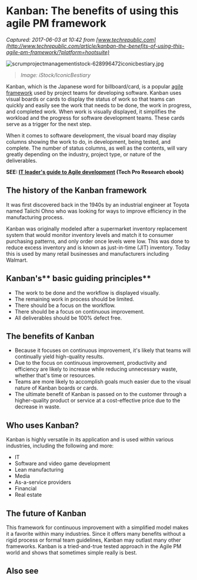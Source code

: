 # Kanban: The benefits of using this agile PM framework

_Captured: 2017-06-03 at 10:42 from [www.techrepublic.com](http://www.techrepublic.com/article/kanban-the-benefits-of-using-this-agile-pm-framework/?platform=hootsuite)_

![scrumprojectmanagementistock-628996472iconicbestiary.jpg](https://tr4.cbsistatic.com/hub/i/r/2017/02/04/a1913791-e828-4ae6-97b3-5821191775eb/resize/770x/d5b41ae6748b82d38b485343671d4c5d/scrumprojectmanagementistock-628996472iconicbestiary.jpg)

> _Image: iStock/IconicBestiary_

Kanban, which is the Japanese word for billboard/card, is a popular [agile framework](http://www.techrepublic.com/article/agile-project-management-the-smart-persons-guide/) used by project teams for developing software. Kanban uses visual boards or cards to display the status of work so that teams can quickly and easily see the work that needs to be done, the work in progress, and completed work. When work is visually displayed, it simplifies the workload and the progress for software development teams. These cards serve as a trigger for the next step.

When it comes to software development, the visual board may display columns showing the work to do, in development, being tested, and complete. The number of status columns, as well as the contents, will vary greatly depending on the industry, project type, or nature of the deliverables.

**SEE: [IT leader's guide to Agile development](http://www.techproresearch.com/downloads/it-leader-s-guide-to-agile-development/) (Tech Pro Research ebook)**

## The history of the Kanban framework

It was first discovered back in the 1940s by an industrial engineer at Toyota named Taiichi Ohno who was looking for ways to improve efficiency in the manufacturing process.

Kanban was originally modeled after a supermarket inventory replacement system that would monitor inventory levels and match it to consumer purchasing patterns, and only order once levels were low. This was done to reduce excess inventory and is known as just-in-time (JIT) inventory. Today this is used by many retail businesses and manufacturers including Walmart.

## **Kanban's**** basic guiding principles**

  * The work to be done and the workflow is displayed visually.
  * The remaining work in process should be limited.
  * There should be a focus on the workflow.
  * There should be a focus on continuous improvement.
  * All deliverables should be 100% defect free.

## **The benefits of Kanban**

  * Because it focuses on continuous improvement, it's likely that teams will continually yield high-quality results.
  * Due to the focus on continuous improvement, productivity and efficiency are likely to increase while reducing unnecessary waste, whether that's time or resources.
  * Teams are more likely to accomplish goals much easier due to the visual nature of Kanban boards or cards.
  * The ultimate benefit of Kanban is passed on to the customer through a higher-quality product or service at a cost-effective price due to the decrease in waste.

## **Who uses Kanban?**

Kanban is highly versatile in its application and is used within various industries, including the following and more:

  * IT
  * Software and video game development
  * Lean manufacturing
  * Media
  * As-a-service providers
  * Financial
  * Real estate

## **The future of Kanban**

This framework for continuous improvement with a simplified model makes it a favorite within many industries. Since it offers many benefits without a rigid process or formal team guidelines, Kanban may outlast many other frameworks. Kanban is a tried-and-true tested approach in the Agile PM world and shows that sometimes simple really is best.

## Also see
